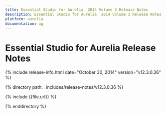```yaml
---
title: Essential Studio for Aurelia  2014 Volume 3 Release Notes  
description: Essential Studio for Aurelia  2014 Volume 3 Release Notes  
platform: aurelia
documentation: ug
---
```


# Essential Studio for Aurelia  Release Notes  

{% include release-info.html date="October 30, 2014"  version="v12.3.0.36" %} 


{% directory path: _includes/release-notes/v12.3.0.36 %}

{% include {{file.url}} %}

{% enddirectory %}